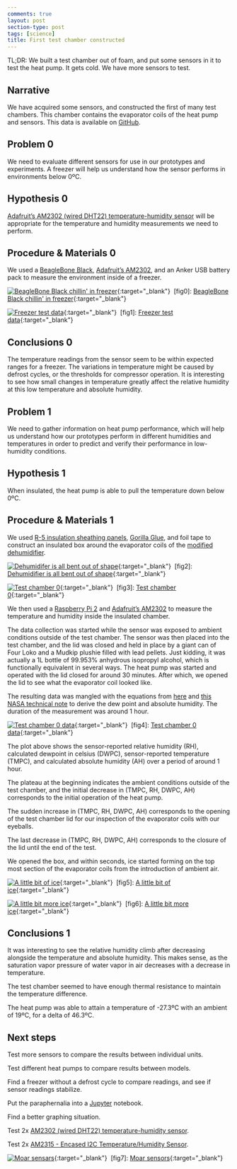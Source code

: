```yaml
---
comments: true
layout: post
section-type: post
tags: [science]
title: First test chamber constructed
---
```


TL;DR: We built a test chamber out of foam, and put some sensors in it to test the heat pump. It gets cold. We have more sensors to test.
<!--more-->

## Narrative
We have acquired some sensors, and constructed the first of many test chambers. This chamber contains the evaporator coils of the heat pump and sensors. This data is available on [GitHub](https://github.com/openawg/openawg).

## Problem 0

We need to evaluate different sensors for use in our prototypes and experiments. A freezer will help us understand how the sensor performs in environments below 0ºC.

## Hypothesis 0
[Adafruit’s AM2302 (wired DHT22) temperature-humidity sensor](http://www.adafruit.com/products/393) will be appropriate for the temperature and humidity measurements we need to perform.

## Procedure & Materials 0
We used a [BeagleBone Black](https://beagleboard.org/black), [Adafruit’s AM2302](https://www.adafruit.com/product/393), and an Anker USB battery pack to measure the environment inside of a freezer.

[![BeagleBone Black chillin' in freezer](/assets/bbbfreezer.jpg)](/assets/bbbfreezer.jpg){:target="\_blank"}
<a name="fig0">&nbsp;</a>\[fig0\]: [BeagleBone Black chillin' in freezer](/assets/bbbfreezer.jpg){:target="\_blank"}

[![Freezer test data](/assets/freezer1.png)](/assets/freezer1.png){:target="\_blank"}
<a name="fig1">&nbsp;</a>\[fig1\]: [Freezer test data](/assets/freezer1.png){:target="\_blank"}

## Conclusions 0
The temperature readings from the sensor seem to be within expected ranges for a freezer. The variations in temperature might be caused by defrost cycles, or the thresholds for compressor operation. It is interesting to see how small changes in temperature greatly affect the relative humidity at this low temperature and absolute humidity.

## Problem 1
We need to gather information on heat pump performance, which will help us understand how our prototypes perform in different humidities and temperatures in order to predict and verify their performance in low-humidity conditions.

## Hypothesis 1
When insulated, the heat pump is able to pull the temperature down below 0ºC.

## Procedure & Materials 1
We used [R-5 insulation sheathing panels](http://www.homedepot.com/p/Project-Panels-FOAMULAR-1-in-x-2-ft-x-2-ft-R-5-Insulation-Sheathing-Project-Panel-PP1/203553730), [Gorilla Glue](https://en.wikipedia.org/wiki/Gorilla_Glue), and foil tape to construct an insulated box around the evaporator coils of the [modified dehumidifier](http://amzn.com/B00CEZA018).

[![Dehumidifer is all bent out of shape](/assets/modifieddehumidifier.jpg)](/assets/modifieddehumidifier.jpg){:target="\_blank"}
<a name="fig2">&nbsp;</a>\[fig2\]: [Dehumidifier is all bent out of shape](/assets/testchamber0.jpg){:target="\_blank"}

[![Test chamber 0](/assets/testchamber0.jpg)](/assets/testchamber0.jpg){:target="\_blank"}
<a name="fig3">&nbsp;</a>\[fig3\]: [Test chamber 0](/assets/testchamber0.jpg){:target="\_blank"}


We then used a [Raspberry Pi 2](https://www.raspberrypi.org/products/raspberry-pi-2-model-b/) and [Adafruit’s AM2302](https://www.adafruit.com/product/393) to measure the temperature and humidity inside the insulated chamber.

The data collection was started while the sensor was exposed to ambient conditions outside of the test chamber. The sensor was then placed into the test chamber, and the lid was closed and held in place by a giant can of Four Loko and a Mudkip plushie filled with lead pellets. Just kidding, it was actually a 1L bottle of 99.953% anhydrous isopropyl alcohol, which is functionally equivalent in several ways. The heat pump was started and operated with the lid closed for around 30 minutes. After which, we opened the lid to see what the evaporator coil looked like.

The resulting data was mangled with the equations from [here](http://andrew.rsmas.miami.edu/bmcnoldy/Humidity.html) and [this NASA technical note](http://www.nasa.gov/centers/dryden/pdf/87878main_H-937.pdf) to derive the dew point and absolute humidity. The duration of the measurement was around 1 hour.

[![Test chamber 0 data](/assets/testchamber0data.png)](/assets/testchamber0.png){:target="\_blank"}
<a name="fig4">&nbsp;</a>\[fig4\]: [Test chamber 0 data](/assets/testchamber0.png){:target="\_blank"}

The plot above shows the sensor-reported relative humidity (RH), calculated dewpoint in celsius (DWPC), sensor-reported temperature (TMPC), and calculated absolute humidity (AH) over a period of around 1 hour.

The plateau at the beginning indicates the ambient conditions outside of the test chamber, and the initial decrease in (TMPC, RH, DWPC, AH) corresponds to the initial operation of the heat pump.

The sudden increase in (TMPC, RH, DWPC, AH) corresponds to the opening of the test chamber lid for our inspection of the evaporator coils with our eyeballs.

The last decrease in (TMPC, RH, DWPC, AH) corresponds to the closure of the lid until the end of the test.

We opened the box, and within seconds, ice started forming on the top most section of the evaporator coils from the introduction of ambient air.

[![A little bit of ice](/assets/evap0.jpg)](/assets/evap0.jpg){:target="\_blank"}
<a name="fig5">&nbsp;</a>\[fig5\]: [A little bit of ice](/assets/evap0.jpg){:target="\_blank"}

[![A little bit more ice](/assets/evap1.jpg)](/assets/evap1.jpg){:target="\_blank"}
<a name="fig6">&nbsp;</a>\[fig6\]: [A little bit more ice](/assets/evap1.jpg){:target="\_blank"}

## Conclusions 1
It was interesting to see the relative humidity climb after decreasing alongside the temperature and absolute humidity. This makes sense, as the saturation vapor pressure of water vapor in air decreases with a decrease in temperature.

The test chamber seemed to have enough thermal resistance to maintain the temperature difference.

The heat pump was able to attain a temperature of -27.3ºC with an ambient of 19ºC, for a delta of 46.3ºC.

## Next steps
Test more sensors to compare the results between individual units.

Test different heat pumps to compare results between models.

Find a freezer without a defrost cycle to compare readings, and see if sensor readings stabilize.

Put the paraphernalia into a [Jupyter](http://jupyter.org/) notebook.

Find a better graphing situation.

Test 2x [AM2302 (wired DHT22)  temperature-humidity sensor](http://www.adafruit.com/products/393).

Test 2x [AM2315 - Encased I2C Temperature/Humidity Sensor](http://www.adafruit.com/products/1293).

[![Moar sensars](/assets/adafruitsensors.jpg)](/assets/adafruitsensors.jpg){:target="\_blank"}
<a name="fig7">&nbsp;</a>\[fig7\]: [Moar sensors](/assets/adafruitsensors.jpg){:target="\_blank"}
